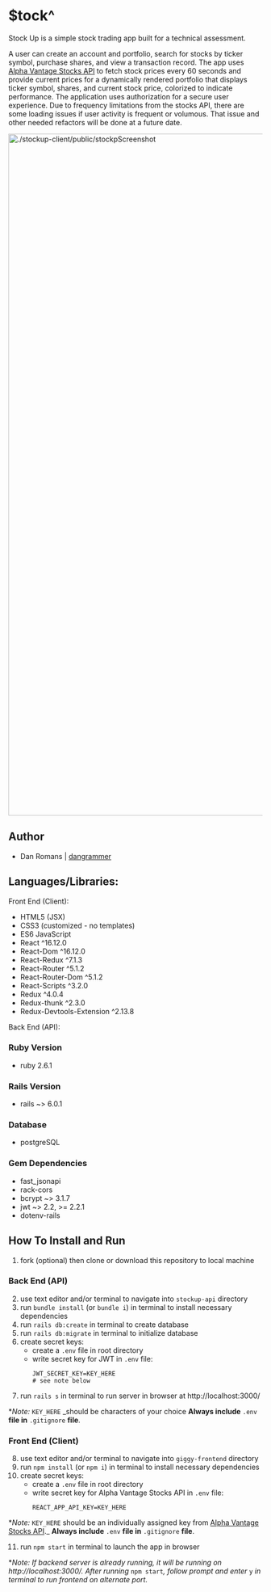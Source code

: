 # $tock^

Stock Up is a simple stock trading app built for a technical assessment.

A user can create an account and portfolio, search for stocks by ticker symbol,
purchase shares, and view a transaction record. The app uses [Alpha Vantage Stocks API](https://www.alphavantage.co/support/#support) to fetch stock prices every 60 seconds and
provide current prices for a dynamically rendered portfolio that displays ticker symbol,
shares, and current stock price, colorized to indicate performance. The application
uses authorization for a secure user experience. Due to frequency limitations from
the stocks API, there are some loading issues if user activity is frequent or volumous.
That issue and other needed refactors will be done at a future date.

<img 
  src="" 
  alt="./stockup-client/public/stockpScreenshot" 
  width="1350" 
/>

## Author
  - Dan Romans | [dangrammer](https://github.com/dangrammer)

## Languages/Libraries:

Front End (Client):

  - HTML5 (JSX)
  - CSS3 (customized - no templates)
  - ES6 JavaScript
  - React ^16.12.0 
  - React-Dom ^16.12.0 
  - React-Redux ^7.1.3 
  - React-Router ^5.1.2 
  - React-Router-Dom ^5.1.2 
  - React-Scripts ^3.2.0 
  - Redux ^4.0.4 
  - Redux-thunk ^2.3.0 
  - Redux-Devtools-Extension ^2.13.8

Back End (API):

### Ruby Version
  - ruby 2.6.1

### Rails Version
  - rails ~> 6.0.1

### Database
  - postgreSQL

### Gem Dependencies
  - fast_jsonapi
  - rack-cors
  - bcrypt ~> 3.1.7
  - jwt ~> 2.2, >= 2.2.1
  - dotenv-rails

## How To Install and Run 

  1. fork (optional) then clone or download this repository to local machine

### Back End (API)

  2. use text editor and/or terminal to navigate into `stockup-api` directory
  3. run `bundle install` (or `bundle i`) in terminal to install necessary dependencies
  4. run `rails db:create` in terminal to create database
  5. run `rails db:migrate` in terminal to initialize database
  6. create secret keys:
      - create a `.env` file in root directory
      - write secret key for JWT in `.env` file:
        ```
        JWT_SECRET_KEY=KEY_HERE
        # see note below
        ```
  7. run `rails s` in terminal to run server in browser at http://localhost:3000/

  *_Note:_ `KEY_HERE` _should be characters of your choice **Always include**
  `.env` **file in** `.gitignore` **file**.

### Front End (Client)

  8. use text editor and/or terminal to navigate into `giggy-frontend` directory
  9. run `npm install` (or `npm i`) in terminal to install necessary dependencies
  10. create secret keys:
      - create a `.env` file in root directory
      - write secret key for Alpha Vantage Stocks API in `.env` file:
        ```
        REACT_APP_API_KEY=KEY_HERE
        ```

  *_Note:_ `KEY_HERE` should be an individually assigned key from [Alpha Vantage Stocks API](https://www.alphavantage.co/support/#support)._ **Always include** `.env` **file in** `.gitignore` **file**.

  11. run `npm start` in terminal to launch the app in browser

  *_Note: If backend server is already running, it will be running on http://localhost:3000/. After 
  running_ `npm start`_, follow prompt and enter_ `y` _in terminal to run frontend on alternate port._
